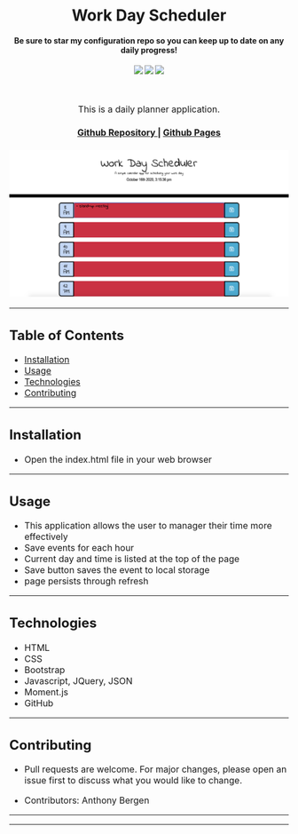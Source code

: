 <h1 align="center">
Work Day Scheduler
</h1>
<h4 align="center" style="margin-bottom:10px">Be sure to star my configuration repo so you can keep up to date on any daily progress!</h4>
<div align="center">
  <h4>
    </a>
    <a href="https://github.com/adbergen/work-day-scheduler/stargazers"><img src="https://img.shields.io/github/stars/adbergen/work-day-scheduler.svg?style=plasticr"/></a>
    <a href="https://github.com/adbergen/work-day-scheduler/commits/master"><img src="https://img.shields.io/github/last-commit/adbergen/work-day-scheduler.svg?style=plasticr"/></a>
        <a href="https://github.com/adbergen/work-day-scheduler/commits/master"><img src="https://img.shields.io/github/commit-activity/y/adbergen/work-day-scheduler.svg?style=plasticr"/></a>
</h4>
<br>
</div>
<p align="center"><font size="3">
This is a daily planner application.</p>
<div align="center"><a name="menu"></a>
  <h4>
    <a href="https://github.com/adbergen/work-day-scheduler">
      Github Repository
    </a>
<span> | </span>
<a href="https://adbergen.github.io/work-day-scheduler/">
      Github Pages
    </a>
  </h4>
</div>

![Screenshot of application demo](assets/demo.png)

<hr>

## Table of Contents

- [Installation](#installation)
- [Usage](#usage)
- [Technologies](#technologies)
- [Contributing](#contributing)

<hr>

## Installation

- Open the index.html file in your web browser

<hr>

## Usage

- This application allows the user to manager their time more effectively
- Save events for each hour
- Current day and time is listed at the top of the page
- Save button saves the event to local storage
- page persists through refresh

<hr>

## Technologies

<ul>
<li>HTML</li>
<li>CSS</li>
<li>Bootstrap</li>
<li>Javascript, JQuery, JSON</li>
<li>Moment.js</li>
<li>GitHub</li>
</ul>

<hr>

## Contributing

- Pull requests are welcome. For major changes, please open an issue first to discuss what you would like to change.

- Contributors: Anthony Bergen

<hr><hr>
